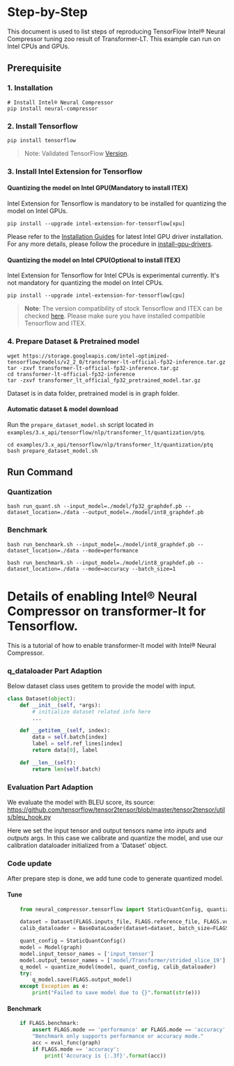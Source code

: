 Step-by-Step
============

This document is used to list steps of reproducing TensorFlow Intel® Neural Compressor tuning zoo result of Transformer-LT. This example can run on Intel CPUs and GPUs.

## Prerequisite

### 1. Installation
```shell
# Install Intel® Neural Compressor
pip install neural-compressor
```

### 2. Install Tensorflow
```shell
pip install tensorflow
```
> Note: Validated TensorFlow [Version](/docs/source/installation_guide.md#validated-software-environment).

### 3. Install Intel Extension for Tensorflow

#### Quantizing the model on Intel GPU(Mandatory to install ITEX)
Intel Extension for Tensorflow is mandatory to be installed for quantizing the model on Intel GPUs.

```shell
pip install --upgrade intel-extension-for-tensorflow[xpu]
```
Please refer to the [Installation Guides](https://dgpu-docs.intel.com/installation-guides/ubuntu/ubuntu-focal-dc.html) for latest Intel GPU driver installation.
For any more details, please follow the procedure in [install-gpu-drivers](https://github.com/intel/intel-extension-for-tensorflow/blob/main/docs/install/install_for_xpu.md#install-gpu-drivers).

#### Quantizing the model on Intel CPU(Optional to install ITEX)
Intel Extension for Tensorflow for Intel CPUs is experimental currently. It's not mandatory for quantizing the model on Intel CPUs.

```shell
pip install --upgrade intel-extension-for-tensorflow[cpu]
```

> **Note**: 
> The version compatibility of stock Tensorflow and ITEX can be checked [here](https://github.com/intel/intel-extension-for-tensorflow#compatibility-table). Please make sure you have installed compatible Tensorflow and ITEX.

### 4. Prepare Dataset & Pretrained model

```shell
wget https://storage.googleapis.com/intel-optimized-tensorflow/models/v2_2_0/transformer-lt-official-fp32-inference.tar.gz
tar -zxvf transformer-lt-official-fp32-inference.tar.gz
cd transformer-lt-official-fp32-inference
tar -zxvf transformer_lt_official_fp32_pretrained_model.tar.gz
```

Dataset is in data folder, pretrained model is in graph folder.

#### Automatic dataset & model download
Run the `prepare_dataset_model.sh` script located in `examples/3.x_api/tensorflow/nlp/transformer_lt/quantization/ptq`.

```shell
cd examples/3.x_api/tensorflow/nlp/transformer_lt/quantization/ptq
bash prepare_dataset_model.sh
```

## Run Command
### Quantization

```shell
bash run_quant.sh --input_model=./model/fp32_graphdef.pb --dataset_location=./data --output_model=./model/int8_graphdef.pb
```
### Benchmark
```shell
bash run_benchmark.sh --input_model=./model/int8_graphdef.pb --dataset_location=./data --mode=performance

bash run_benchmark.sh --input_model=./model/int8_graphdef.pb --dataset_location=./data --mode=accuracy --batch_size=1
```

Details of enabling Intel® Neural Compressor on transformer-lt for Tensorflow.
=========================

This is a tutorial of how to enable transformer-lt model with Intel® Neural Compressor.

### q_dataloader Part Adaption
Below dataset class uses getitem to provide the model with input.

```python
class Dataset(object):
    def __init__(self, *args):
        # initialize dataset related info here
        ...

    def __getitem__(self, index):
        data = self.batch[index]
        label = self.ref_lines[index]
        return data[0], label

    def __len__(self):
        return len(self.batch)
```

### Evaluation Part Adaption
We evaluate the model with BLEU score, its source: https://github.com/tensorflow/tensor2tensor/blob/master/tensor2tensor/utils/bleu_hook.py

Here we set the input tensor and output tensors name into *inputs* and *outputs* args.
In this case we calibrate and quantize the model, and use our calibration dataloader initialized from a 'Dataset' object.

### Code update
After prepare step is done, we add tune code to generate quantized model.

#### Tune
```python
    from neural_compressor.tensorflow import StaticQuantConfig, quantize_model, Model

    dataset = Dataset(FLAGS.inputs_file, FLAGS.reference_file, FLAGS.vocab_file)
    calib_dataloader = BaseDataLoader(dataset=dataset, batch_size=FLAGS.batch_size, collate_fn=collate_fn)

    quant_config = StaticQuantConfig()
    model = Model(graph)
    model.input_tensor_names = ['input_tensor']
    model.output_tensor_names = ['model/Transformer/strided_slice_19']
    q_model = quantize_model(model, quant_config, calib_dataloader)
    try:
        q_model.save(FLAGS.output_model)
    except Exception as e:
        print("Failed to save model due to {}".format(str(e)))
```
#### Benchmark
```python
    if FLAGS.benchmark:
        assert FLAGS.mode == 'performance' or FLAGS.mode == 'accuracy', \
        "Benchmark only supports performance or accuracy mode."
        acc = eval_func(graph)
        if FLAGS.mode == 'accuracy':
            print('Accuracy is {:.3f}'.format(acc))
```

